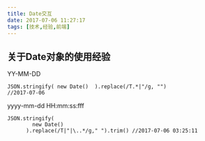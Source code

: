 ```yaml
---
title: Date交互
date: 2017-07-06 11:27:17
tags: [技术,经验,前端]
---
```

## 关于Date对象的使用经验
YY-MM-DD

	JSON.stringify( new Date()  ).replace(/T.*|"/g, "")
	//2017-07-06
	
yyyy-mm-dd HH:mm:ss:fff
	
	JSON.stringify(
	        new Date()
	      ).replace(/T|"|\..*/g," ").trim()	//2017-07-06 03:25:11
